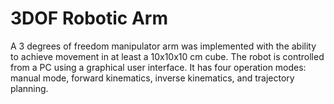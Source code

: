 # 3DOF Robotic Arm

A 3 degrees of freedom manipulator arm was implemented with the ability to achieve movement in at least a 10x10x10 cm cube. The robot is controlled from a PC using a graphical user interface. It has four operation modes: manual mode, forward kinematics, inverse kinematics, and trajectory planning.
